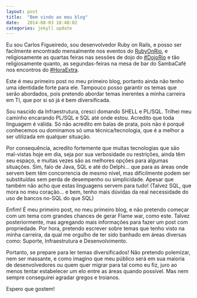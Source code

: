 ```yaml
---
layout: post
title:  "Bem vindo ao meu blog"
date:   2014-08-03 18:48:02
categories: jekyll update
---
```


Eu sou Carlos Figueiredo, sou desenvolvedor Ruby on Rails, e posso ser facilmente encontrado mensalmente nos eventos do [RubyOnRio][rubyonrio], e religiosamente as quartas feiras nas sessões de dojo do [#DojoRio][dojorio] e tão religiosamente quanto, as segundas-feiras na mesa de bar do SambaCafé nos encontros do [#HoraExtra][he].

Este é meu primeiro post no meu primeiro blog, portanto ainda não tenho uma identidade forte para ele. Tampouco posso garantir os temas que serão abordados, pois pretendo abordar temas inerentes a minha carreira em TI, que por si só já é bem diversificada.

Sou nascido da Infraestrutura, cresci domando SHELL e PL/SQL. Trilhei meu caminho encarando PL/SQL e SQL até onde estou. Acredito que toda linguagem é válida. Só não acredito em balas de prata, pois não é porquê conhecemos ou dominamos só uma técnica/tecnologia, que é a melhor a ser utilizada em qualquer situação.

Por consequência, acredito fortemente que muitas tecnologias que são mal-vistas hoje em dia, seja por sua verbosidade ou restrições, ainda têm seu espaço, e muitas vezes são as melhores opções para algumas situações. Sim, falo de Java, SQL e até do Delphi... que para as áreas onde servem bem têm concorrencia de mesmo nível, mas dificilmente podem ser substituídas sem perda de desempenho ou simplicidade. Apesar que também não acho que estas linguagens servem para tudo! (Talvez SQL, que mora no meu coração... e bem, tenho mais dúvidas da real necessidade do uso de bancos no-SQL do que SQL)

Enfim! É meu primeiro post, no meu primeiro blog, e não pretendo começar com um tema com grandes chances de gerar Flame war, como este. Talvez posteriormente, mas agregando mais informações para fazer um post com propriedade. Por hora, pretendo escrever sobre temas que tenho visto na minha carreira, da qual me orgulho de ter sido banhado em áreas diversas como: Suporte, Infraestrutura e Desenvolvimento. 

Portanto, se prepare para ler temas diversificados! Não pretendo polemizar, nem ser massante, e como imagino que meu público será em sua maioria de desenvolvedores ou quem quer migrar para tal como eu fiz, juro ao menos tentar estabelecer um elo entre as áreas quando possível. Mas nem sempre conseguirei agradar gregos e troianos.

Espero que gostem!

[rubyonrio]: http://rubyonrio.org
[dojorio]: http://dojorio.org
[he]: https://groups.google.com/forum/#!forum/horaextra 
